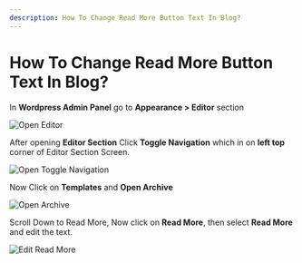 ```yaml
---
description: How To Change Read More Button Text In Blog?
---
```


# How To Change Read More Button Text In Blog?

In **Wordpress Admin Panel** go to **Appearance > Editor** section

![Open Editor](/img/tutorial/rmbt1OpenEditor.png)

After opening **Editor Section** Click **Toggle Navigation** which in on **left top** corner of Editor Section Screen.

![Open Toggle Navigation](/img/tutorial/rmbt2toggleNavigation.png)

Now Click on **Templates** and **Open Archive**

![Open Archive](/img/tutorial/rmbt3openArchive.png)

Scroll Down to Read More, Now click on **Read  More**, then select **Read More** and edit the text.

![Edit Read More](/img/tutorial/rmbt4editReadMore.png)
